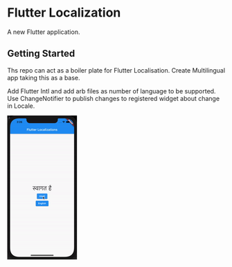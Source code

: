 # Flutter Localization

A new Flutter application.

## Getting Started

Ths repo can act as a boiler plate for Flutter Localisation. Create Multilingual app taking this as a base.

Add Flutter Intl and add arb files as number of language to be supported.
Use ChangeNotifier to publish changes to registered widget about change in Locale.


![Alt Text](https://raw.githubusercontent.com/ankitjamuar/flutter_dynamic_localization/master/gifapp.gif)


